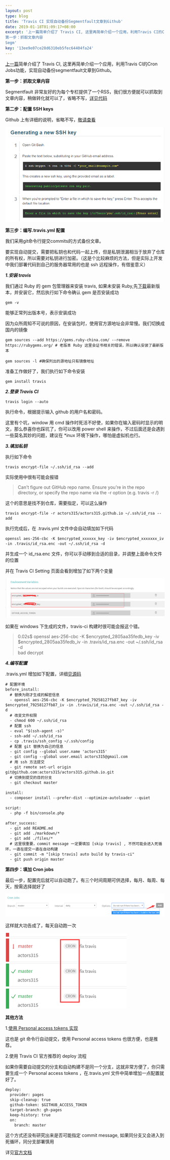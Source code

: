 ```yaml
---  
layout: post  
type: blog  
title: 'Travis CI 实现自动备份Segmentfault文章到Github'  
date: 2019-01-18T01:09:17+08:00  
excerpt: '上一篇简单介绍了 Travis CI, 这里再简单介绍一个应用，利用Travis CI的Cron Jobs功能，实现自动备份segmentfault文章到Github。
第一步：抓取文章内容
Segm'  
key: '13ee9e07ce28d6310eb5fec64404fa24'  
---  
```


[上一篇](https://segmentfault.com/a/1190000017891810)简单介绍了 Travis CI, 这里再简单介绍一个应用，利用Travis CI的Cron Jobs功能，实现自动备份segmentfault文章到Github。

**第一步：抓取文章内容**

Segmentfault 非常友好的为每个专栏提供了一个RSS，我们很方便就可以抓取到文章内容，稍做转化就可以了，省略不写，[详见代码](https://github.com/actors315/actors315.github.io/blob/master/bin/console.php)

**第二步：配置 SSH keys**

Github 上有详细的说明，省略不写，[敬请查看](https://help.github.com/articles/generating-a-new-ssh-key-and-adding-it-to-the-ssh-agent/)

![clipboard.png](/blog/files/images/3aaa3b5b69dc07bee48e9f22e48949dc.png "clipboard.png")

**第三步：编写.travis.yml 配置**

我们采用git命令行提交commits的方式备份文章。

要实现自动提交，需要把私钥也和代码一起上传，但是私钥泄漏相当于放弃了仓库的所有权，所以需要对私钥进行加密。（这是个比较麻烦的方法，但是实际上开发中我们部署代码到自己的服务器常用的也是 ssh 远程操作，有借鉴意义）

***1.安装 travis***

我们通过 Ruby 的 gem 包管理器来安装 travis, 如果未安装 Ruby,先[下载](http://www.ruby-lang.org)最新版本，并安装它，然后执行如下命令确认 gem 是否安装成功

```
gem -v
```

能够正常列出版本号，表示安装成功

因为众所周知不可说的原因，在安装包时，使用官方源地址会非常慢。我们切换成国内的镜像

```
gem sources --add https://gems.ruby-china.com/ --remove https://rubygems.org/ # 老版本 Ruby 这里会证书相关的错误，所以确认安装了最新版本

gem sources -l #确保列出的源地址只有镜像地址
```

准备工作做好了，我们执行如下命令安装

```
gem install travis
```

***2.登录 Travis CI***

```
travis login --auto
```

执行命令，根据提示输入 github 的用户名和密码。

这里有个坑，window 用 cmd 操作时死活不好使，如果你在输入密码时显示的明文，那么恭喜你也踩坑了，你可以改用 power shell 来操作，不过后面还是会遇到一些莫名其妙的问题，建议在 \*inux 环境下操作，哪怕是虚拟机也行。

***3.填加私钥***

执行如下命令

```
travis encrypt-file ~/.ssh/id_rsa --add
```

实际使用中很有可能会报错

> Can't figure out GitHub repo name. Ensure you're in the repo directory, or specify the repo name via the -r option (e.g. travis <command> -r <owner>/<repo>)

这个的意思是找不到仓库，需要指定，可以这么操作

```
travis encrypt-file -r actors315/actors315.github.io ~/.ssh/id_rsa --add
```

执行完成后，在 .travis.yml 文件中会自动填加如下代码

```
openssl aes-256-cbc -K $encrypted_xxxxxx_key -iv $encrypted_xxxxxxx_iv -in .travis/id_rsa.enc -out ~/.ssh/id_rsa -d
```

并生成一个 id\_rsa.enc 文件，你可以手动移到合适的目录，并调整上面命令文件的位置

并在 Travis CI Setting 页面会看到增加了如下两个变量

![clipboard.png](/blog/files/images/89451961de7451e585291e6f52ac6fa2.png "clipboard.png")

如果在 windows 下生成的文件，travis-ci 构建时很可能会报这个错。

> 0.02s$ openssl aes-256-cbc -K $encrypted\_2805aa35fedb\_key -iv $encrypted\_2805aa35fedb\_iv -in .travis/id\_rsa.enc -out ~/.ssh/id\_rsa -d  
> bad decrypt

***4.编写配置***

.travis.yml 增加如下配置，详细[见源码](https://github.com/actors315/actors315.github.io/blob/master/.travis.yml)

```
# 配置环境
before_install:
  # 替换为刚才生成的解密信息
  - openssl aes-256-cbc -K $encrypted_79258127fb87_key -iv $encrypted_79258127fb87_iv -in .travis/id_rsa.enc -out ~/.ssh/id_rsa -d
  # 改变文件权限
  - chmod 600 ~/.ssh/id_rsa
  # 配置 ssh
  - eval "$(ssh-agent -s)"
  - ssh-add ~/.ssh/id_rsa
  - cp .travis/ssh_config ~/.ssh/config
  # 配置 git 替换为自己的信息
  - git config --global user.name 'actors315'
  - git config --global user.email actors315@gmail.com
  # 用 ssh 方法提交
  - git remote set-url origin git@github.com:actors315/actors315.github.io.git
  # 切换到提交的目的分支
  - git checkout master

install:
  - composer install --prefer-dist --optimize-autoloader --quiet

script:
  - php -f bin/console.php

after_success:
  - git add README.md
  - git add ./markdown/*
  - git add ./files/*
  # 这里很重要，commit message 一定要填加 [skip travis] , 不然可能会进入死循环，一直在提交一直在自动构建
  - git commit -m "[skip travis] auto build by travis-ci" 
  - git push origin master
```

**第四步：填加 Cron jobs**

最后一步，配置完后就可以自动跑了。有三个时间周期可供选择，每月、每周、每天，按需选择就好了

![clipboard.png](/blog/files/images/f974e16864421adc198e0553d1321d59.png "clipboard.png")

这样就大功告成了，每天自动跑一次

![clipboard.png](/blog/files/images/93a2024c1a86bf167139fe497bcf2ce1.png "clipboard.png")

**其他方法**

1.[使用 Personal access tokens 实现](https://www.cnblogs.com/morang/p/7228488.html)

这也是 git 命令行自动提交，使用 Personal access tokens 也很方便，也是推荐。

2.使用 Travis CI 官方推荐的 deploy 流程

如果你需要自动提交的分支和自动构建不是同一个分支，这就非常方便了，你只需要生成一个 Personal access tokens ，在.travis.yml 文件中简单增加一点配置就好了。

```
deploy:
  provider: pages
  skip-cleanup: true
  github-token: $GITHUB_ACCESS_TOKEN
  target-branch: gh-pages
  keep-history: true
  on:
    branch: master
```

这个方式还没有研究出来是否可能指定 commit message, 如果同分支又会进入到死循环，同分支部署慎用

详见[官方文档](https://docs.travis-ci.com/user/deployment/pages/)